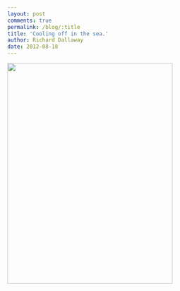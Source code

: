```yaml
---
layout: post
comments: true
permalink: /blog/:title
title: 'Cooling off in the sea.'
author: Richard Dallaway
date: 2012-08-18
---
```


<div>
<a href="http://static.skitters.dallaway.com/Cphoto.JPG">
<img width="374" src="http://static.skitters.dallaway.com/Cphoto.JPG.500.JPG" height="500"></img>
</a>
</div>



  


    
